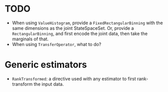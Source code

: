 # TODO

- When using `ValueHistogram`, provide a `FixedRectangularBinning` with the same
    dimensions as the joint StateSpaceSet. Or, provide a `RectangularBinning`, and first encode the joint data, then take the marginals of that.
- When using `TransferOperator`, what to do?

# Generic estimators
- `RankTransformed`: a directive used with any estimator to first rank-transform the input data.